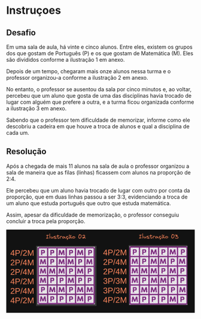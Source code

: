 # Instruçoes

## Desafio

Em uma sala de aula, há vinte e cinco alunos.
Entre eles, existem os grupos dos que gostam de Português (P) e os que gostam de Matemática (M).
Eles são divididos conforme a ilustração 1 em anexo.

Depois de um tempo, chegaram mais onze alunos nessa turma e o professor organizou-a conforme a ilustração 2 em anexo.

No entanto, o professor se ausentou da sala por cinco minutos e, ao voltar, percebeu que um aluno que gosta de uma das disciplinas havia trocado de lugar com alguém que prefere a outra, e a turma ficou organizada conforme a ilustração 3 em anexo.

Sabendo que o professor tem dificuldade de memorizar, informe como ele descobriu a cadeira em que houve a troca de alunos e qual a disciplina de cada um.

## Resolução

Após a chegada de mais 11 alunos na sala de aula o professor organizou a sala de maneira que as filas (linhas) ficassem com alunos na proporção de 2:4.

Ele percebeu que um aluno havia trocado de lugar com outro por conta da proporção, que em duas linhas passou a ser 3:3, evidenciando a troca de um aluno que estuda português que outro que estuda matemática.

Assim, apesar da dificuldade de memorização, o professor conseguiu concluir a troca pela proporção.

![resolucao](./img/resolucao-proporcao.png)
